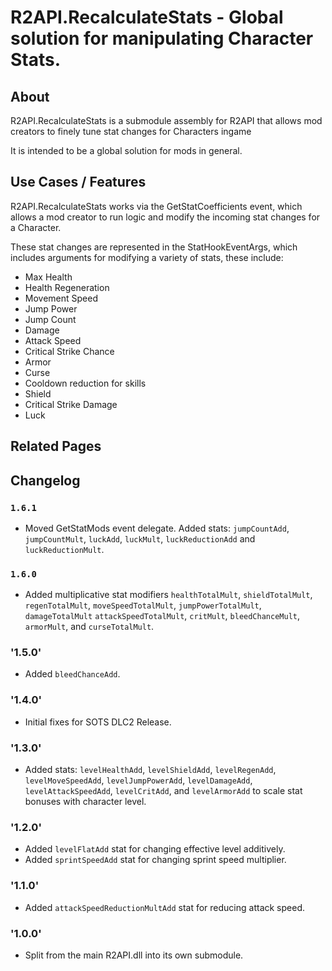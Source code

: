 # R2API.RecalculateStats - Global solution for manipulating Character Stats.

## About

R2API.RecalculateStats is a submodule assembly for R2API that allows mod creators to finely tune stat changes for Characters ingame

It is intended to be a global solution for mods in general.

## Use Cases / Features

R2API.RecalculateStats works via the GetStatCoefficients event, which allows a mod creator to run logic and modify the incoming stat changes for a Character.

These stat changes are represented in the StatHookEventArgs, which includes arguments for modifying a variety of stats, these include:

* Max Health
* Health Regeneration
* Movement Speed
* Jump Power
* Jump Count
* Damage
* Attack Speed
* Critical Strike Chance
* Armor
* Curse
* Cooldown reduction for skills
* Shield
* Critical Strike Damage
* Luck

## Related Pages

## Changelog

### `1.6.1`
* Moved GetStatMods event delegate. Added stats: `jumpCountAdd`, `jumpCountMult`, `luckAdd`, `luckMult`, `luckReductionAdd` and `luckReductionMult`.

### `1.6.0`
* Added multiplicative stat modifiers `healthTotalMult`, `shieldTotalMult`, `regenTotalMult`, `moveSpeedTotalMult`, `jumpPowerTotalMult`, `damageTotalMult` `attackSpeedTotalMult`, `critMult`, `bleedChanceMult`, `armorMult`, and `curseTotalMult`.

### '1.5.0'
* Added `bleedChanceAdd`.

### '1.4.0'
* Initial fixes for SOTS DLC2 Release.

### '1.3.0'
* Added stats: `levelHealthAdd`, `levelShieldAdd`, `levelRegenAdd`, `levelMoveSpeedAdd`, `levelJumpPowerAdd`, `levelDamageAdd`, `levelAttackSpeedAdd`, `levelCritAdd`, and `levelArmorAdd` to scale stat bonuses with character level.

### '1.2.0'
* Added `levelFlatAdd` stat for changing effective level additively.
* Added `sprintSpeedAdd` stat for changing sprint speed multiplier.

### '1.1.0'
* Added `attackSpeedReductionMultAdd` stat for reducing attack speed.

### '1.0.0'
* Split from the main R2API.dll into its own submodule.
